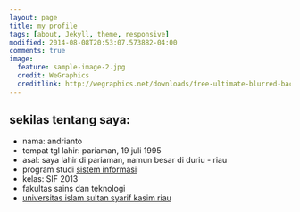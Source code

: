 ```yaml
---
layout: page
title: my profile
tags: [about, Jekyll, theme, responsive]
modified: 2014-08-08T20:53:07.573882-04:00
comments: true
image:
  feature: sample-image-2.jpg
  credit: WeGraphics
  creditlink: http://wegraphics.net/downloads/free-ultimate-blurred-background-pack/
---
```

## sekilas tentang saya:

* nama: andrianto
* tempat tgl lahir: pariaman, 19 juli 1995
* asal: saya lahir di pariaman, namun besar di duriu - riau
* program studi [sistem informasi](http://sif.uin-suska.ac.id/)
* kelas: SIF 2013
* fakultas sains dan teknologi
* [universitas islam sultan syarif kasim riau](http://uin-suska.ac.id/)
